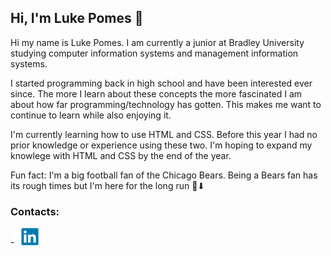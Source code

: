## Hi, I'm Luke Pomes 👋

Hi my name is Luke Pomes. I am currently a junior at Bradley University studying computer information systems and management information systems.

I started programming back in high school and have been interested ever since. The more I learn about these concepts the more fascinated I am about how far programming/technology has gotten. This makes me want to continue to learn while also enjoying it.

I'm currently learning how to use HTML and CSS. Before this year I had no prior knowledge or experience using these two. I'm hoping to expand my knowlege with HTML and CSS by the end of the year.

Fun fact: I'm a big football fan of the Chicago Bears. Being a Bears fan has its rough times but I'm here for the long run 🐻⬇

### Contacts:
-<a href="www.linkedin.com/in/luke-pomes-9ab721250" target="_blank"><img src="Linkedin-logo.png" alt="LinkedIn logo" style="width: 50px;"></a>
